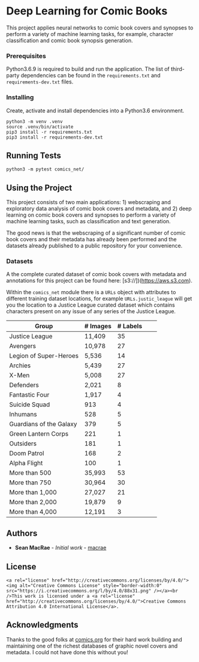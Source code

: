 # Deep Learning for Comic Books

This project applies neural networks to comic book covers and synopses to perform a
variety of machine learning tasks, for example, character classification and comic book
synopsis generation.

### Prerequisites

Python3.6.9 is required to build and run the application. The list of third-party
dependencies can be found in the `requirements.txt` and `requirements-dev.txt` files.

### Installing

Create, activate and install dependencies into a Python3.6 environment.

```
python3 -m venv .venv
source .venv/bin/activate
pip3 install -r requirements.txt
pip3 install -r requirements-dev.txt
```

## Running Tests

```
python3 -m pytest comics_net/
```

## Using the Project

This project consists of two main applications: 1) webscraping and exploratory data
analysis of comic book covers and metadata, and 2) deep learning on comic book covers
and synopses to perform a variety of machine learning tasks, such as classification
and text generation.

The good news is that the webscraping of a significant number of comic book covers and
their metadata has already been performed and the datasets already published to a public
repository for your convenience.

### Datasets

A the complete curated dataset of comic book covers with metadata and annotations for
this project can be found here: [s3://])(https://aws.s3.com).

Within the `comics_net` module there is a `URLs` object with attributes to different
training dataset locations, for example `URLs.justic_league` will get you the location
to a Justice League curated dataset which contains characters present on any issue of
any series of the Justice League.

|Group	|# Images	|# Labels	|   	|   	|
|---	|---	|---	|---	|---	|
|Justice League	|11,409	|35	|   	|   	|
|Avengers	|10,978	|27	|	|   	|
|Legion of Super-Heroes	|5,536	|14	|   	|   	|
|Archies	|5,439	|27	|   	|   	|
|X-Men	|5,008	|27	|   	|   	|
|Defenders	|2,021	|8	|   	|   	|
|Fantastic Four	|1,917	|4	|   	|   	|
|Suicide Squad	|913	|4	|   	|   	|
|Inhumans	|528	|5	|   	|   	|
|Guardians of the Galaxy	|379	|5	|   	|   	|
|Green Lantern Corps	|221	|1	|   	|   	|
|Outsiders	|181	|1	|   	|   	|
|Doom Patrol	|168	|2	|   	|   	|
|Alpha Flight	|100	|1	|   	|   	|
|More than 500 	|35,993	|53	|   	|   	|
|More than 750   	|30,964	|30	|   	|   	|
|More than 1,000	|27,027	|21	|   	|   	|
|More than 2,000	|19,879	|9	|   	|   	|
|More than 4,000   	|12,191	|3	|   	|   	|

## Authors

* **Sean MacRae** - *Initial work* - [macrae](https://github.com/macrae)

## License

`<a rel="license" href="http://creativecommons.org/licenses/by/4.0/"><img alt="Creative Commons License" style="border-width:0" src="https://i.creativecommons.org/l/by/4.0/88x31.png" /></a><br />This work is licensed under a <a rel="license" href="http://creativecommons.org/licenses/by/4.0/">Creative Commons Attribution 4.0 International License</a>.`

## Acknowledgments

Thanks to the good folks at [comics.org](https://comics.org) for their hard work building
and maintaining one of the richest databases of graphic novel covers and metadata. I
could not have done this without you!

